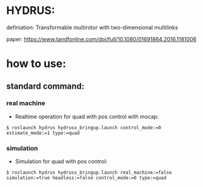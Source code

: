 # HYDRUS: 

definiation: Transformable multirotor with two-dimensional multilinks

paper: https://www.tandfonline.com/doi/full/10.1080/01691864.2016.1181006

# how to use:

## standard command:

### real machine
- Realtime operation for quad with pos control with mocap:
```
$ roslaunch hydrus hydrusx_bringup.launch control_mode:=0 estimate_mode:=1 type:=quad
```

### simulation
- Simulation for quad with pos control:
```
$ roslaunch hydrus hydrusx_bringup.launch real_machine:=false simulation:=true headless:=false control_mode:=0 type:=quad
```

